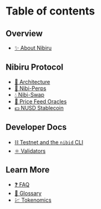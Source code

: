 # Table of contents

## Overview

* [✨ About Nibiru](README.md)

## Nibiru Protocol

* [🧱 Architecture](content/architecture.md)
* [🤝 Nibi-Perps](content/perps.md)
* [💧 Nibi-Swap](content/amm.md)
* [🔮 Price Feed Oracles](content/oracles.md)
* [💵 NUSD Stablecoin](content/stablecoin.md)

## Developer Docs

<!-- * [🧠 Module Specifications](pages.md) -->
* [⛓️️ Testnet and the `nibid` CLI](cli.md)
* [⚛️️ Validators](structure.md)

## Learn More

<!-- * [📜 Whitepaper](litepaper-nibiru.md) -->
* [❓ FAQ](faqs/faq.md)
* [📘 Glossary](GLOSSARY.md)
* [💹 Tokenomics](content/tokenomics.md)

